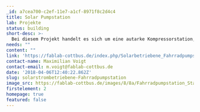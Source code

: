 ```yaml
---
_id: a7cea700-c2ef-11e7-a1cf-8971f8c2d4c4
title: Solar Pumpstation
lab: Projekte
status: building
short-desc: >-
  Bei diesem Projekt handelt es sich um eine autarke Kompressorstation, die sich durch ein Solarpanel selbst mit Strom versorgt. Die Fahrradpumpstation ist das erste Projekt des Fablabs Cottbus und wurde durch den Ideenwettbewerb der BTU Cottbus gefördert.
needs: ""
content: ""
link: 'https://fablab-cottbus.de/index.php/Solarbetriebene_Fahrradpumpstation'
contact-name: Maximilian Voigt
contact-email: m.voigt@fablab-cottbus.de
date: '2018-04-06T12:40:22.862Z'
slug: solarstrombetriebene-Fahrradpumpstation
image_src: https://fablab-cottbus.de/images/8/8a/Fahrradpumpstation_Standort.JPG
firstelement: 2
homepage: true
featured: false
---
```

